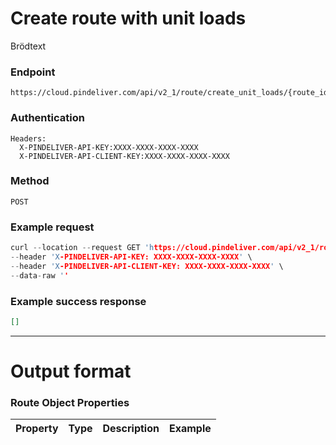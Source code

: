 # Create route with unit loads

Brödtext

### Endpoint
```
https://cloud.pindeliver.com/api/v2_1/route/create_unit_loads/{route_id}
```

### Authentication
```
Headers:
  X-PINDELIVER-API-KEY:XXXX-XXXX-XXXX-XXXX
  X-PINDELIVER-API-CLIENT-KEY:XXXX-XXXX-XXXX-XXXX
```

### Method
```
POST
```

### Example request
```C
curl --location --request GET 'https://cloud.pindeliver.com/api/v2_1/route/create_unit_loads/{route_id}' \
--header 'X-PINDELIVER-API-KEY: XXXX-XXXX-XXXX-XXXX' \
--header 'X-PINDELIVER-API-CLIENT-KEY: XXXX-XXXX-XXXX-XXXX' \
--data-raw ''
```


### Example success response
```JSON
[]
```

---

# Output format

### Route Object Properties

|Property             |Type     |Description          |Example      |  
|---------------------|---------|---------------------|-------------|
